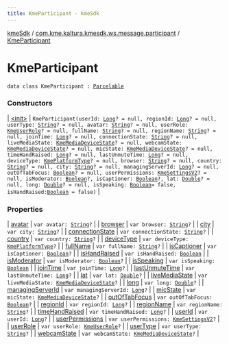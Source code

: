 ```yaml
---
title: KmeParticipant - kmeSdk
---
```


[kmeSdk](../../index.html) / [com.kme.kaltura.kmesdk.ws.message.participant](../index.html) / [KmeParticipant](./index.html)

# KmeParticipant

`data class KmeParticipant : `[`Parcelable`](https://developer.android.com/reference/android/os/Parcelable.html)

### Constructors

| [&lt;init&gt;](-init-.html) | `KmeParticipant(userId: `[`Long`](https://kotlinlang.org/api/latest/jvm/stdlib/kotlin/-long/index.html)`? = null, regionId: `[`Long`](https://kotlinlang.org/api/latest/jvm/stdlib/kotlin/-long/index.html)`? = null, userType: `[`String`](https://kotlinlang.org/api/latest/jvm/stdlib/kotlin/-string/index.html)`? = null, avatar: `[`String`](https://kotlinlang.org/api/latest/jvm/stdlib/kotlin/-string/index.html)`? = null, userRole: `[`KmeUserRole`](../../com.kme.kaltura.kmesdk.ws.message.type/-kme-user-role/index.html)`? = null, fullName: `[`String`](https://kotlinlang.org/api/latest/jvm/stdlib/kotlin/-string/index.html)`? = null, regionName: `[`String`](https://kotlinlang.org/api/latest/jvm/stdlib/kotlin/-string/index.html)`? = null, joinTime: `[`Long`](https://kotlinlang.org/api/latest/jvm/stdlib/kotlin/-long/index.html)`? = null, connectionState: `[`String`](https://kotlinlang.org/api/latest/jvm/stdlib/kotlin/-string/index.html)`? = null, liveMediaState: `[`KmeMediaDeviceState`](../../com.kme.kaltura.kmesdk.ws.message.type/-kme-media-device-state/index.html)`? = null, webcamState: `[`KmeMediaDeviceState`](../../com.kme.kaltura.kmesdk.ws.message.type/-kme-media-device-state/index.html)`? = null, micState: `[`KmeMediaDeviceState`](../../com.kme.kaltura.kmesdk.ws.message.type/-kme-media-device-state/index.html)`? = null, timeHandRaised: `[`Long`](https://kotlinlang.org/api/latest/jvm/stdlib/kotlin/-long/index.html)`? = null, lastUnmuteTime: `[`Long`](https://kotlinlang.org/api/latest/jvm/stdlib/kotlin/-long/index.html)`? = null, deviceType: `[`KmePlatformType`](../../com.kme.kaltura.kmesdk.ws.message.type/-kme-platform-type/index.html)`? = null, browser: `[`String`](https://kotlinlang.org/api/latest/jvm/stdlib/kotlin/-string/index.html)`? = null, country: `[`String`](https://kotlinlang.org/api/latest/jvm/stdlib/kotlin/-string/index.html)`? = null, city: `[`String`](https://kotlinlang.org/api/latest/jvm/stdlib/kotlin/-string/index.html)`? = null, managingServerId: `[`Long`](https://kotlinlang.org/api/latest/jvm/stdlib/kotlin/-long/index.html)`? = null, outOfTabFocus: `[`Boolean`](https://kotlinlang.org/api/latest/jvm/stdlib/kotlin/-boolean/index.html)`? = null, userPermissions: `[`KmeSettingsV2`](../../com.kme.kaltura.kmesdk.rest.response.room.settings/-kme-settings-v2/index.html)`? = null, isModerator: `[`Boolean`](https://kotlinlang.org/api/latest/jvm/stdlib/kotlin/-boolean/index.html)`?, isCaptioner: `[`Boolean`](https://kotlinlang.org/api/latest/jvm/stdlib/kotlin/-boolean/index.html)`?, lat: `[`Double`](https://kotlinlang.org/api/latest/jvm/stdlib/kotlin/-double/index.html)`? = null, long: `[`Double`](https://kotlinlang.org/api/latest/jvm/stdlib/kotlin/-double/index.html)`? = null, isSpeaking: `[`Boolean`](https://kotlinlang.org/api/latest/jvm/stdlib/kotlin/-boolean/index.html)` = false, isHandRaised: `[`Boolean`](https://kotlinlang.org/api/latest/jvm/stdlib/kotlin/-boolean/index.html)` = false)` |

### Properties

| [avatar](avatar.html) | `var avatar: `[`String`](https://kotlinlang.org/api/latest/jvm/stdlib/kotlin/-string/index.html)`?` |
| [browser](browser.html) | `var browser: `[`String`](https://kotlinlang.org/api/latest/jvm/stdlib/kotlin/-string/index.html)`?` |
| [city](city.html) | `var city: `[`String`](https://kotlinlang.org/api/latest/jvm/stdlib/kotlin/-string/index.html)`?` |
| [connectionState](connection-state.html) | `var connectionState: `[`String`](https://kotlinlang.org/api/latest/jvm/stdlib/kotlin/-string/index.html)`?` |
| [country](country.html) | `var country: `[`String`](https://kotlinlang.org/api/latest/jvm/stdlib/kotlin/-string/index.html)`?` |
| [deviceType](device-type.html) | `var deviceType: `[`KmePlatformType`](../../com.kme.kaltura.kmesdk.ws.message.type/-kme-platform-type/index.html)`?` |
| [fullName](full-name.html) | `var fullName: `[`String`](https://kotlinlang.org/api/latest/jvm/stdlib/kotlin/-string/index.html)`?` |
| [isCaptioner](is-captioner.html) | `var isCaptioner: `[`Boolean`](https://kotlinlang.org/api/latest/jvm/stdlib/kotlin/-boolean/index.html)`?` |
| [isHandRaised](is-hand-raised.html) | `var isHandRaised: `[`Boolean`](https://kotlinlang.org/api/latest/jvm/stdlib/kotlin/-boolean/index.html) |
| [isModerator](is-moderator.html) | `var isModerator: `[`Boolean`](https://kotlinlang.org/api/latest/jvm/stdlib/kotlin/-boolean/index.html)`?` |
| [isSpeaking](is-speaking.html) | `var isSpeaking: `[`Boolean`](https://kotlinlang.org/api/latest/jvm/stdlib/kotlin/-boolean/index.html) |
| [joinTime](join-time.html) | `var joinTime: `[`Long`](https://kotlinlang.org/api/latest/jvm/stdlib/kotlin/-long/index.html)`?` |
| [lastUnmuteTime](last-unmute-time.html) | `var lastUnmuteTime: `[`Long`](https://kotlinlang.org/api/latest/jvm/stdlib/kotlin/-long/index.html)`?` |
| [lat](lat.html) | `var lat: `[`Double`](https://kotlinlang.org/api/latest/jvm/stdlib/kotlin/-double/index.html)`?` |
| [liveMediaState](live-media-state.html) | `var liveMediaState: `[`KmeMediaDeviceState`](../../com.kme.kaltura.kmesdk.ws.message.type/-kme-media-device-state/index.html)`?` |
| [long](long.html) | `var long: `[`Double`](https://kotlinlang.org/api/latest/jvm/stdlib/kotlin/-double/index.html)`?` |
| [managingServerId](managing-server-id.html) | `var managingServerId: `[`Long`](https://kotlinlang.org/api/latest/jvm/stdlib/kotlin/-long/index.html)`?` |
| [micState](mic-state.html) | `var micState: `[`KmeMediaDeviceState`](../../com.kme.kaltura.kmesdk.ws.message.type/-kme-media-device-state/index.html)`?` |
| [outOfTabFocus](out-of-tab-focus.html) | `var outOfTabFocus: `[`Boolean`](https://kotlinlang.org/api/latest/jvm/stdlib/kotlin/-boolean/index.html)`?` |
| [regionId](region-id.html) | `var regionId: `[`Long`](https://kotlinlang.org/api/latest/jvm/stdlib/kotlin/-long/index.html)`?` |
| [regionName](region-name.html) | `var regionName: `[`String`](https://kotlinlang.org/api/latest/jvm/stdlib/kotlin/-string/index.html)`?` |
| [timeHandRaised](time-hand-raised.html) | `var timeHandRaised: `[`Long`](https://kotlinlang.org/api/latest/jvm/stdlib/kotlin/-long/index.html)`?` |
| [userId](user-id.html) | `var userId: `[`Long`](https://kotlinlang.org/api/latest/jvm/stdlib/kotlin/-long/index.html)`?` |
| [userPermissions](user-permissions.html) | `var userPermissions: `[`KmeSettingsV2`](../../com.kme.kaltura.kmesdk.rest.response.room.settings/-kme-settings-v2/index.html)`?` |
| [userRole](user-role.html) | `var userRole: `[`KmeUserRole`](../../com.kme.kaltura.kmesdk.ws.message.type/-kme-user-role/index.html)`?` |
| [userType](user-type.html) | `var userType: `[`String`](https://kotlinlang.org/api/latest/jvm/stdlib/kotlin/-string/index.html)`?` |
| [webcamState](webcam-state.html) | `var webcamState: `[`KmeMediaDeviceState`](../../com.kme.kaltura.kmesdk.ws.message.type/-kme-media-device-state/index.html)`?` |


